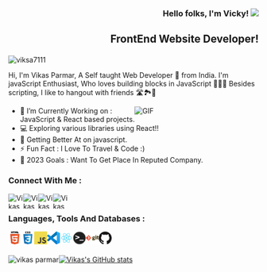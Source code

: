 ### <p align="right"> Hello folks, I'm Vicky! <img src="https://github.com/viksa7111/VikasPanwar/blob/b55dd90d88388a938eeb2945ac814e8721087dfe/wave.gif" width="30px"> </p>

## <p align="right"> FrontEnd Website Developer! </p> 

  <p align="left"> <img src=https://komarev.com/ghpvc/?username=viksa7111 alt=viksa7111 /> </p>
  
Hi, I'm Vikas Parmar, A Self taught Web Developer 🚀 from India. I'm javaScript Enthusiast, Who loves building blocks in JavaScript 🧑‍💻📜 
Besides scripting, I like to hangout with friends 🛣️🏞️🌉

<img align="right" width="250" alt="GIF" src="https://miro.medium.com/max/1360/1*IRGHmiGsa16stedQvIaZfw.gif" />

- 🔭 I’m Currently Working on : JavaScript & React based projects. 
- 💻 Exploring various libraries using React!!
- 🌱 Getting Better At on javascript.
- ⚡ Fun Fact : I Love To Travel & Code :)
- 🥅 2023 Goals : Want To Get Place In Reputed Company.

### Connect With Me :

[<img align="left" alt="VikasParmar | Twitter" width="30px" height="30" src="https://raw.githubusercontent.com/rahuldkjain/github-profile-readme-generator/master/src/images/icons/Social/twitter.svg" />](https://twitter.com/viksa7111/)
[<img align="left" alt="VikasParmar | Twitter" width="30px" height="30" src="https://raw.githubusercontent.com/rahuldkjain/github-profile-readme-generator/master/src/images/icons/Social/facebook.svg" />](https://www.facebook.com/viksa7111/)
[<img align="left" alt="VikasParmar | Instagram" width="30px" height="30" src="https://github.com/rahuldkjain/github-profile-readme-generator/blob/master/src/images/icons/Social/instagram.svg" />](https://www.instagram.com/vicky_panwar__/)
[<img align="left" alt="VikasParmar | LinkedIn" width="30px" height="30" src="https://raw.githubusercontent.com/rahuldkjain/github-profile-readme-generator/master/src/images/icons/Social/linked-in-alt.svg" />](https://www.linkedin.com/in/viksa7111/)


<br />

### Languages, Tools And Databases :

<img align="left" alt="Html" width="26px" src="https://raw.githubusercontent.com/github/explore/80688e429a7d4ef2fca1e82350fe8e3517d3494d/topics/html/html.png" />
<img align="left" alt="Css" width="26px" src="https://raw.githubusercontent.com/github/explore/80688e429a7d4ef2fca1e82350fe8e3517d3494d/topics/css/css.png" />
<img align="left" alt="JS" width="26px" src="https://raw.githubusercontent.com/github/explore/80688e429a7d4ef2fca1e82350fe8e3517d3494d/topics/javascript/javascript.png" />
<img align="left" alt="VSCode" width="26px" src="https://raw.githubusercontent.com/github/explore/80688e429a7d4ef2fca1e82350fe8e3517d3494d/topics/visual-studio-code/visual-studio-code.png" />
<img align="left" alt="React" width="26px" src="https://raw.githubusercontent.com/github/explore/80688e429a7d4ef2fca1e82350fe8e3517d3494d/topics/react/react.png" />
<img align="left" alt="HTML5" width="26px" src="https://raw.githubusercontent.com/github/explore/80688e429a7d4ef2fca1e82350fe8e3517d3494d/topics/terminal/terminal.png" />
<img align="left" alt="Git" width="26px" src="https://raw.githubusercontent.com/github/explore/80688e429a7d4ef2fca1e82350fe8e3517d3494d/topics/git/git.png" />
<img align="left" alt="GitHub" width="26px" src="https://raw.githubusercontent.com/github/explore/78df643247d429f6cc873026c0622819ad797942/topics/github/github.png" />

<br />
<br />
  
 <p align= "center">
  
  <p><img align="left" src="https://github-readme-streak-stats.herokuapp.com/?user=viksa7111&" alt="vikas parmar" /></p> 

<p align="right">
  
  [![Vikas's GitHub stats](https://github-readme-stats.vercel.app/api?username=viksa7111)](https://github.com/viksa7111/github-readme-stats) 
  
</p>

</P> 

